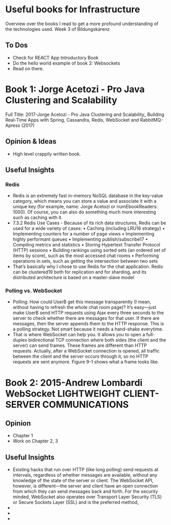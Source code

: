 # Useful books for Infrastructure

Overview over the books I read to get a more profound understanding of the technologies used. Week 3 of Bildungskarenz

## To Dos

- Check for REACT App Introductory Book
- Do the hello world example of book 2: Websockets
- Read on there.


# Book 1: Jorge Acetozi - Pro Java Clustering and Scalability

Full Title: 2017-Jorge Acetozi - Pro Java Clustering and Scalability_ Building Real-Time Apps with Spring, Cassandra, Redis, WebSocket and RabbitMQ-Apress (2017)

## Opinion & Ideas 
- High level crappily written book. 

## Useful Insights
### Redis
- Redis is an extremely fast in-memory NoSQL database in the key-value category, which means you can store a value and associate it with a unique key (for example, name: Jorge Acetozi or numEbookReaders: 1000). Of course, you can also do something much more interesting such as caching with it.
- 7.3.2 Redis Use Cases - Because of its rich data structures, Redis can be used for a wide variety of cases:
    • Caching (including LRU16 strategy)
    • Implementing counters for a number of page views
    • Implementing highly performant queues
    • Implementing publish/subscribe17
    • Compiling metrics and statistics
    • Storing Hypertext Transfer Protocol (HTTP) sessions
    • Building rankings using sorted sets (an ordered set of items by score), such as the most accessed chat rooms
    • Performing operations in sets, such as getting the intersection between two sets
- That’s basically why I chose to use Redis for the chat application.
Redis can be clustered19 both for replication and for sharding, and its distributed architecture is based on a master-slave model

### Polling vs. WebSocket

- Polling: How could UserB get this message transparently (I mean, without having to refresh the whole chat room page)? It’s easy—just make UserB send HTTP requests using Ajax every three seconds to the server to check whether there are messages for that user. If there are messages, then the server appends them to the HTTP response. This is a polling strategy. Not smart because it needs a hand-shake everytime.
- That is where WebSocket can help you. It allows you to open a full-duplex bidirectional TCP connection where both sides (the client and the server) can send frames. These frames are different than HTTP requests. Actually, after a WebSocket connection is opened, all traffic between the client and the server occurs through it, so no HTTP requests are sent anymore. Figure 9-1 shows what a frame looks like.
 
# Book 2: 2015-Andrew Lombardi WebSocket LIGHTWEIGHT CLIENT-SERVER COMMUNICATIONS

## Opinion
- Chapter 1
- Work on Chapter 2, 3

## Useful Insights
- Existing hacks that run over HTTP (like long polling) send requests at intervals, regardless of whether messages are available, without any knowledge of the state of the server or client. The WebSocket API, however, is different—the server and client have an open connection from which they can send messages back and forth. For the security minded, WebSocket also operates over Transport Layer Security (TLS) or Secure Sockets Layer (SSL) and is the preferred method,
- 
- 
- 